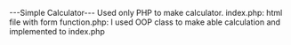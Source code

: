 ---Simple Calculator---
Used only PHP to make calculator.
index.php: html file with form
function.php: I used OOP class to make able calculation and implemented
to index.php

